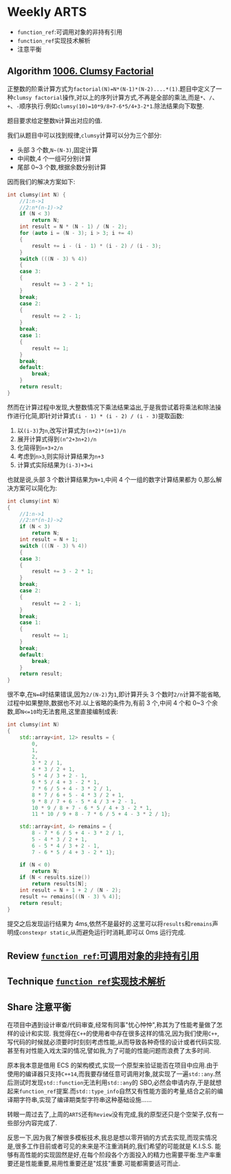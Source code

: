 # Weekly ARTS

- `function_ref`:可调用对象的非持有引用
- `function_ref`实现技术解析
- 注意平衡

## Algorithm [1006. Clumsy Factorial](https://leetcode.com/problems/clumsy-factorial/)

正整数的阶乘计算方式为`factorial(N)=N*(N-1)*(N-2)....*(1)`.题目中定义了一种`clumsy factorial`操作,对以上的序列计算方式,不再是全部的乘法,而是`*`、`/`、`+`、`-`顺序执行.例如`clumsy(10)=10*9/8+7-6*5/4+3-2*1`.除法结果向下取整.

题目要求给定整数`N`计算出对应的值.

我们从题目中可以找到规律,`clumsy`计算可以分为三个部分:

- 头部 3 个数,`N~(N-3)`,固定计算
- 中间数,4 个一组可分别计算
- 尾部 0~3 个数,根据余数分别计算

因而我们的解决方案如下:

```C++
int clumsy(int N) {
    //1:n->1
    //2:n*(n-1)->2
    if (N < 3)
        return N;
    int result = N * (N - 1) / (N - 2);
    for (auto i = (N - 3); i > 3; i += 4)
    {
        result += i - (i - 1) * (i - 2) / (i - 3);
    }
    switch (((N - 3) % 4))
    {
    case 3:
    {
        result += 3 - 2 * 1;
    }
    break;
    case 2:
    {
        result += 2 - 1;
    }
    break;
    case 1:
    {
        result += 1;
    }
    break;
    default:
        break;
    }
    return result;
}
```

然而在计算过程中发现,大整数情况下乘法结果溢出,于是我尝试着将乘法和除法操作进行化简,即针对计算式`(i - 1) * (i - 2) / (i - 3)`提取函数:

1. 以`(i-3)`为`n`,改写计算式为`(n+2)*(n+1)/n`
2. 展开计算式得到`(n^2+3n+2)/n`
3. 化简得到`n+3+2/n`
4. 考虑到`n>3`,则实际计算结果为`n+3`
5. 计算式实际结果为`(i-3)+3=i`

也就是说,头部 3 个数计算结果为`N+1`,中间 4 个一组的数字计算结果都为 0,那么解决方案可以简化为:

```C++
int clumsy(int N)
{
    //1:n->1
    //2:n*(n-1)->2
    if (N < 3)
        return N;
    int result = N + 1;
    switch (((N - 3) % 4))
    {
    case 3:
    {
        result += 3 - 2 * 1;
    }
    break;
    case 2:
    {
        result += 2 - 1;
    }
    break;
    case 1:
    {
        result += 1;
    }
    break;
    default:
        break;
    }
    return result;
}
```

很不幸,在`N=4`时结果错误,因为`2/(N-2)`为`1`,即计算开头 3 个数时`2/n`计算不能省略,过程中如果整除,数据也不对.以上省略的条件为,有前 3 个,中间 4 个和 0~3 个余数,即`N<=10`均无法套用,这里直接编制成表:

```C++
int clumsy(int N)
{
    std::array<int, 12> results = {
        0,
        1,
        2,
        3 * 2 / 1,
        4 * 3 / 2 + 1,
        5 * 4 / 3 + 2 - 1,
        6 * 5 / 4 + 3 - 2 * 1,
        7 * 6 / 5 + 4 - 3 * 2 / 1,
        8 * 7 / 6 + 5 - 4 * 3 / 2 + 1,
        9 * 8 / 7 + 6 - 5 * 4 / 3 + 2 - 1,
        10 * 9 / 8 + 7 - 6 * 5 / 4 + 3 - 2 * 1,
        11 * 10 / 9 + 8 - 7 * 6 / 5 + 4 - 3 * 2 / 1};

    std::array<int, 4> remains = {
        8 - 7 * 6 / 5 + 4 - 3 * 2 / 1,
        5 - 4 * 3 / 2 + 1,
        6 - 5 * 4 / 3 + 2 - 1,
        7 - 6 * 5 / 4 + 3 - 2 * 1};

    if (N < 0)
        return N;
    if (N < results.size())
        return results[N];
    int result = N + 1 + 2 / (N - 2);
    result += remains[((N - 3) % 4)];
    return result;
}
```

提交之后发现运行结果为 4ms,依然不是最好的.这里可以将`results`和`remains`声明成`constexpr static`,从而避免运行时消耗,即可以 0ms 运行完成.

## Review [`function_ref`:可调用对象的非持有引用](function_ref.md)

## Technique [`function_ref`实现技术解析](function_ref_impl.md)

## Share 注意平衡

在项目中遇到设计审查/代码审查,经常有同事"忧心忡忡",称其为了性能考量做了怎样的设计和实现. 我觉得在`C++`的使用者中存在很多这样的情况,因为我们使用`C++`,写代码的时候就必须要时时刻刻考虑性能,从而导致各种奇怪的设计或者代码实现.甚至有对性能入戏太深的情况,譬如我,为了可能的性能问题而浪费了太多时间.

原本我本意是借用 ECS 的架构模式,实现一个原型来验证能否在项目中应用.由于使用的编译器只支持`C++14`,而我要存储任意可调用对象,就实现了一遍`std::any`.然后测试时发现`std::function`无法利用`std::any`的 SBO,必然会申请内存,于是就想起来`function_ref`提案.而`std::type_info`自然又有性能方面的考量,结合之前的编译期字符串,实现了编译期类型字符串这种基础设施......

转眼一周过去了,上周的`ARTS`还有`Review`没有完成,我的原型还只是个空架子,仅有一些部分内容完成了.

反思一下,因为我了解很多模板技术,我总是想以零开销的方式去实现,而现实情况是,很多工作目前或者可见的未来是不注重消耗的,我们希望的可能就是 K.I.S.S. 能够有高性能的实现固然是好,在每个阶段各个方面投入的精力也需要平衡.生产率重要还是性能重要,易用性重要还是"炫技"重要.可能都需要适可而止.
